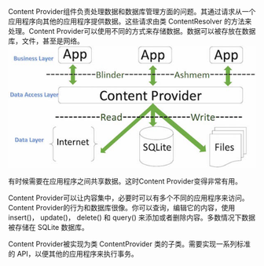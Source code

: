 Content Provider组件负责处理数据和数据库管理方面的问题。其通过请求从一个应用程序向其他的应用程序提供数据。这些请求由类 ContentResolver 的方法来处理。Content Provider可以使用不同的方式来存储数据。数据可以被存放在数据库，文件，甚至是网络。
![Content Provider](https://github.com/ZhengyuanHan/CS/blob/main/img/content%20provider.png)

有时候需要在应用程序之间共享数据。这时Content Provider变得非常有用。
  
Content Provider可以让内容集中，必要时可以有多个不同的应用程序来访问。Content Provider的行为和数据库很像。你可以查询，编辑它的内容，使用 insert()， update()， delete() 和 query() 来添加或者删除内容。多数情况下数据被存储在 SQLite 数据库。
  
Content Provider被实现为类 ContentProvider 类的子类。需要实现一系列标准的 API，以便其他的应用程序来执行事务。
